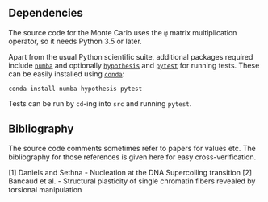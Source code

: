 ## Dependencies

The source code for the Monte Carlo uses the `@` matrix multiplication operator,
so it needs Python 3.5 or later.

Apart from the usual Python scientific suite, additional packages required
include [`numba`][numba] and optionally [`hypothesis`][hypothesis] and
[`pytest`][pytest] for running tests.
These can be easily installed using [`conda`][conda]:

```
conda install numba hypothesis pytest
```

Tests can be run by `cd`-ing into `src` and running `pytest`.

[numba]: http://numba.pydata.org/
[hypothesis]: http://hypothesis.works/
[pytest]: https://docs.pytest.org/en/latest/index.html
[conda]: https://github.com/conda/conda

## Bibliography

The source code comments sometimes refer to papers for values etc.
The bibliography for those references is given here for easy cross-verification.

[1] Daniels and Sethna - Nucleation at the DNA Supercoiling transition
[2] Bancaud et al. - Structural plasticity of single chromatin fibers revealed
by torsional manipulation
